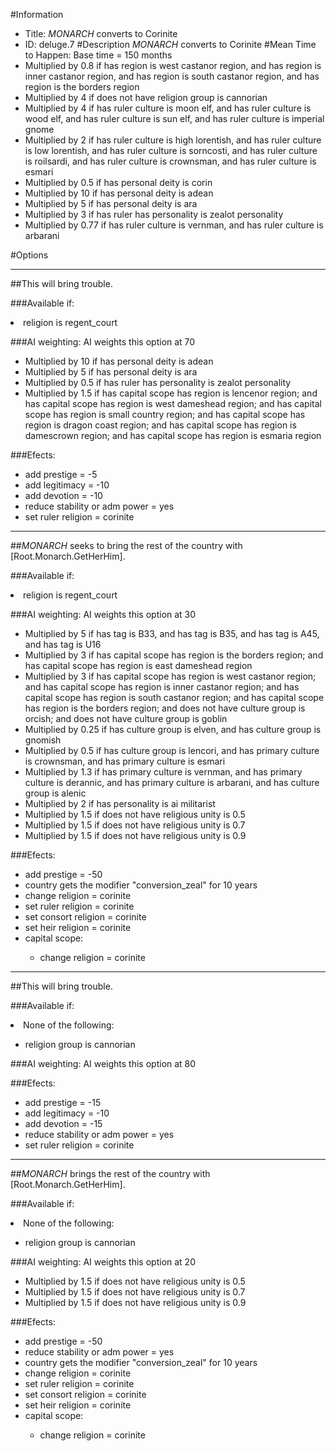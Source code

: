 #Information
 - Title: $MONARCH$ converts to Corinite
 - ID: deluge.7
#Description
$MONARCH$ converts to Corinite
#Mean Time to Happen:
Base time = 150 months
 - Multiplied by 0.8 if has region is west castanor region, and has region is inner castanor region, and has region is south castanor region, and has region is the borders region
 - Multiplied by 4 if does not have religion group is cannorian
 - Multiplied by 4 if has ruler culture is moon elf, and has ruler culture is wood elf, and has ruler culture is sun elf, and has ruler culture is imperial gnome
 - Multiplied by 2 if has ruler culture is high lorentish, and has ruler culture is low lorentish, and has ruler culture is sorncosti, and has ruler culture is roilsardi, and has ruler culture is crownsman, and has ruler culture is esmari
 - Multiplied by 0.5 if has personal deity is corin
 - Multiplied by 10 if has personal deity is adean
 - Multiplied by 5 if has personal deity is ara
 - Multiplied by 3 if has ruler has personality is zealot personality
 - Multiplied by 0.77 if has ruler culture is vernman, and has ruler culture is arbarani

#Options

___
##This will bring trouble.

###Available if:
<li>religion is regent_court</li>

###AI weighting:
AI weights this option at 70
 - Multiplied by 10 if has personal deity is adean
 - Multiplied by 5 if has personal deity is ara
 - Multiplied by 0.5 if has ruler has personality is zealot personality
 - Multiplied by 1.5 if has capital scope has region is lencenor region; and has capital scope has region is west dameshead region; and has capital scope has region is small country region; and has capital scope has region is dragon coast region; and has capital scope has region is damescrown region; and has capital scope has region is esmaria region


###Efects:<ul><li>add prestige = -5</li><li>add legitimacy = -10</li><li>add devotion = -10</li><li>reduce stability or adm power = yes</li><li>set ruler religion = corinite</li></ul>

___
##$MONARCH$ seeks to bring the rest of the country with [Root.Monarch.GetHerHim].

###Available if:
<li>religion is regent_court</li>

###AI weighting:
AI weights this option at 30
 - Multiplied by 5 if has tag is B33, and has tag is B35, and has tag is A45, and has tag is U16
 - Multiplied by 3 if has capital scope has region is the borders region; and has capital scope has region is east dameshead region
 - Multiplied by 3 if has capital scope has region is west castanor region; and has capital scope has region is inner castanor region; and has capital scope has region is south castanor region; and has capital scope has region is the borders region; and does not have culture group is orcish; and does not have culture group is goblin
 - Multiplied by 0.25 if has culture group is elven, and has culture group is gnomish
 - Multiplied by 0.5 if has culture group is lencori, and has primary culture is crownsman, and has primary culture is esmari
 - Multiplied by 1.3 if has primary culture is vernman, and has primary culture is derannic, and has primary culture is arbarani, and has culture group is alenic
 - Multiplied by 2 if has personality is ai militarist
 - Multiplied by 1.5 if does not have religious unity is 0.5
 - Multiplied by 1.5 if does not have religious unity is 0.7
 - Multiplied by 1.5 if does not have religious unity is 0.9


###Efects:<ul><li>add prestige = -50</li><li>country gets the modifier "conversion_zeal" for 10 years</li><li>change religion = corinite</li><li>set ruler religion = corinite</li><li>set consort religion = corinite</li><li>set heir religion = corinite</li><li>capital scope:</li><ul><li>change religion = corinite</li></ul></ul>

___
##This will bring trouble.

###Available if:
<li>None of the following:</li><ul><li>religion group is cannorian</li></ul>

###AI weighting:
AI weights this option at 80


###Efects:<ul><li>add prestige = -15</li><li>add legitimacy = -10</li><li>add devotion = -15</li><li>reduce stability or adm power = yes</li><li>set ruler religion = corinite</li></ul>

___
##$MONARCH$ brings the rest of the country with [Root.Monarch.GetHerHim].

###Available if:
<li>None of the following:</li><ul><li>religion group is cannorian</li></ul>

###AI weighting:
AI weights this option at 20
 - Multiplied by 1.5 if does not have religious unity is 0.5
 - Multiplied by 1.5 if does not have religious unity is 0.7
 - Multiplied by 1.5 if does not have religious unity is 0.9


###Efects:<ul><li>add prestige = -50</li><li>reduce stability or adm power = yes</li><li>country gets the modifier "conversion_zeal" for 10 years</li><li>change religion = corinite</li><li>set ruler religion = corinite</li><li>set consort religion = corinite</li><li>set heir religion = corinite</li><li>capital scope:</li><ul><li>change religion = corinite</li></ul></ul>
